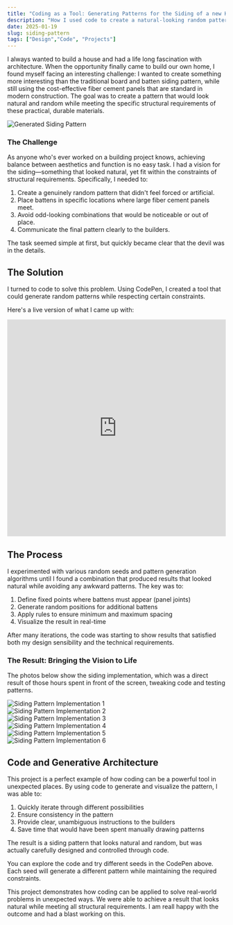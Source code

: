 ```yaml
---
title: "Coding as a Tool: Generating Patterns for the Siding of a new House"
description: "How I used code to create a natural-looking random pattern for board and batten siding, ensuring both aesthetic appeal and structural requirements."
date: 2025-01-19
slug: siding-pattern
tags: ["Design","Code", "Projects"]
---
```


I always wanted to build a house and had a life long fascination with architecture. When the opportunity finally came to build our own home, I found myself facing an interesting challenge: I wanted to create something more interesting than the traditional board and batten siding pattern, while still using the cost-effective fiber cement panels that are standard in modern construction. The goal was to create a pattern that would look natural and random while meeting the specific structural requirements of these practical, durable materials.

![Generated Siding Pattern](/images/siding/pattern.jpeg)

### The Challenge

As anyone who's ever worked on a building project knows, achieving balance between aesthetics and function is no easy task. I had a vision for the siding—something that looked natural, yet fit within the constraints of structural requirements. Specifically, I needed to:

1. Create a genuinely random pattern that didn't feel forced or artificial.
2. Place battens in specific locations where large fiber cement panels meet.
3. Avoid odd-looking combinations that would be noticeable or out of place.
4. Communicate the final pattern clearly to the builders.

The task seemed simple at first, but quickly became clear that the devil was in the details.


## The Solution

I turned to code to solve this problem. Using CodePen, I created a tool that could generate random patterns while respecting certain constraints. 

Here's a live version of what I came up with:

<iframe height="500" style="width: 100%;" scrolling="no" title="Random Siding Pattern Generator" src="https://codepen.io/kohlhofer/embed/NWoyjQb?default-tab=result" frameborder="no" loading="lazy" allowtransparency="true" allowfullscreen="true">
  See the Pen <a href="https://codepen.io/kohlhofer/pen/NWoyjQb">
  Random Siding Pattern Generator</a> by Alex Kohlhofer (<a href="https://codepen.io/kohlhofer">@kohlhofer</a>)
  on <a href="https://codepen.io">CodePen</a>.
</iframe>

## The Process

I experimented with various random seeds and pattern generation algorithms until I found a combination that produced results that looked natural while avoiding any awkward patterns. The key was to:

1. Define fixed points where battens must appear (panel joints)
2. Generate random positions for additional battens
3. Apply rules to ensure minimum and maximum spacing
4. Visualize the result in real-time

After many iterations, the code was starting to show results that satisfied both my design sensibility and the technical requirements.

### The Result: Bringing the Vision to Life

The photos below show the siding implementation, which was a direct result of those hours spent in front of the screen, tweaking code and testing patterns.

![Siding Pattern Implementation 1](/images/siding/IMG_1810.jpeg)  
![Siding Pattern Implementation 2](/images/siding/IMG_1818.jpeg)  
![Siding Pattern Implementation 3](/images/siding/IMG_1819.jpeg)  
![Siding Pattern Implementation 4](/images/siding/IMG_1820.jpeg)  
![Siding Pattern Implementation 5](/images/siding/IMG_1822.jpeg)  
![Siding Pattern Implementation 6](/images/siding/IMG_1823.jpeg)


## Code and Generative Architecture

This project is a perfect example of how coding can be a powerful tool in unexpected places. By using code to generate and visualize the pattern, I was able to:

1. Quickly iterate through different possibilities
2. Ensure consistency in the pattern
3. Provide clear, unambiguous instructions to the builders
4. Save time that would have been spent manually drawing patterns

The result is a siding pattern that looks natural and random, but was actually carefully designed and controlled through code. 

You can explore the code and try different seeds in the CodePen above. Each seed will generate a different pattern while maintaining the required constraints.

This project demonstrates how coding can be applied to solve real-world problems in unexpected ways. We were able to achieve a result that looks natural while meeting all structural requirements. I am reall happy with the outcome and had a blast working on this. 